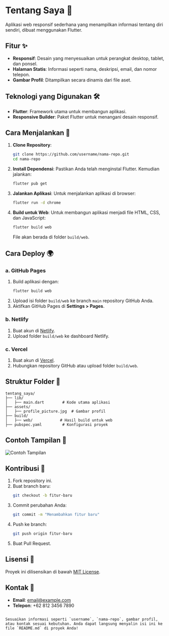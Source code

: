 # Tentang Saya 🌟

Aplikasi web responsif sederhana yang menampilkan informasi tentang diri sendiri, dibuat menggunakan Flutter.

## Fitur ✨

- **Responsif**: Desain yang menyesuaikan untuk perangkat desktop, tablet, dan ponsel.
- **Halaman Statis**: Informasi seperti nama, deskripsi, email, dan nomor telepon.
- **Gambar Profil**: Ditampilkan secara dinamis dari file aset.

## Teknologi yang Digunakan 🛠️

- **Flutter**: Framework utama untuk membangun aplikasi.
- **Responsive Builder**: Paket Flutter untuk menangani desain responsif.

## Cara Menjalankan 🚀

1. **Clone Repository**:
   ```bash
   git clone https://github.com/username/nama-repo.git
   cd nama-repo
   ```

2. **Install Dependensi**:
   Pastikan Anda telah menginstal Flutter. Kemudian jalankan:
   ```bash
   flutter pub get
   ```

3. **Jalankan Aplikasi**:
   Untuk menjalankan aplikasi di browser:
   ```bash
   flutter run -d chrome
   ```

4. **Build untuk Web**:
   Untuk membangun aplikasi menjadi file HTML, CSS, dan JavaScript:
   ```bash
   flutter build web
   ```
   File akan berada di folder `build/web`.

## Cara Deploy 🌍

### a. GitHub Pages
1. Build aplikasi dengan:
   ```bash
   flutter build web
   ```
2. Upload isi folder `build/web` ke branch `main` repository GitHub Anda.
3. Aktifkan GitHub Pages di **Settings > Pages**.

### b. Netlify
1. Buat akun di [Netlify](https://www.netlify.com/).
2. Upload folder `build/web` ke dashboard Netlify.

### c. Vercel
1. Buat akun di [Vercel](https://vercel.com/).
2. Hubungkan repository GitHub atau upload folder `build/web`.

## Struktur Folder 📁

```plaintext
tentang_saya/
├── lib/
│   ├── main.dart        # Kode utama aplikasi
├── assets/
│   ├── profile_picture.jpg  # Gambar profil
├── build/
│   ├── web/            # Hasil build untuk web
├── pubspec.yaml         # Konfigurasi proyek
```

## Contoh Tampilan 📸

![Contoh Tampilan](https://via.placeholder.com/800x400?text=Tampilan+Aplikasi)

## Kontribusi 🤝

1. Fork repository ini.
2. Buat branch baru:
   ```bash
   git checkout -b fitur-baru
   ```
3. Commit perubahan Anda:
   ```bash
   git commit -m "Menambahkan fitur baru"
   ```
4. Push ke branch:
   ```bash
   git push origin fitur-baru
   ```
5. Buat Pull Request.

## Lisensi 📜

Proyek ini dilisensikan di bawah [MIT License](LICENSE).

## Kontak 📧

- **Email**: email@example.com
- **Telepon**: +62 812 3456 7890
```

Sesuaikan informasi seperti `username`, `nama-repo`, gambar profil, atau kontak sesuai kebutuhan. Anda dapat langsung menyalin isi ini ke file `README.md` di proyek Anda!
